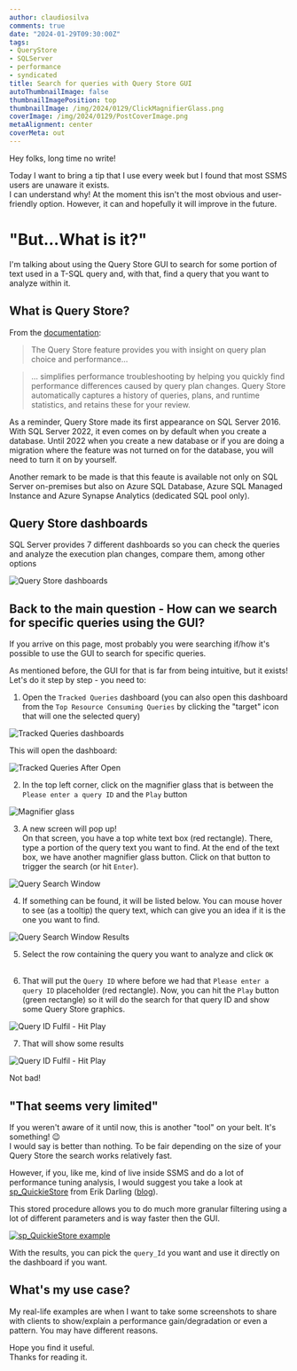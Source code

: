 ```yaml
---
author: claudiosilva
comments: true
date: "2024-01-29T09:30:00Z"
tags:
- QueryStore
- SQLServer
- performance
- syndicated
title: Search for queries with Query Store GUI
autoThumbnailImage: false
thumbnailImagePosition: top
thumbnailImage: /img/2024/0129/ClickMagnifierGlass.png
coverImage: /img/2024/0129/PostCoverImage.png
metaAlignment: center
coverMeta: out
---
```


Hey folks, long time no write!

Today I want to bring a tip that I use every week but I found that most SSMS users are unaware it exists.  
I can understand why! At the moment this isn't the most obvious and user-friendly option. However, it can and hopefully it will improve in the future.

# "But...What is it?"

I'm talking about using the Query Store GUI to search for some portion of text used in a T-SQL query and, with that, find a query that you want to analyze within it.

## What is Query Store?

From the [documentation](https://learn.microsoft.com/en-us/sql/relational-databases/performance/monitoring-performance-by-using-the-query-store):
> The Query Store feature provides you with insight on query plan choice and performance...  

> ... simplifies performance troubleshooting by helping you quickly find performance differences caused by query plan changes. Query Store automatically captures a history of queries, plans, and runtime statistics, and retains these for your review.

As a reminder, Query Store made its first appearance on SQL Server 2016. With SQL Server 2022, it even comes on by default when you create a database. Until 2022 when you create a new database or if you are doing a migration where the feature was not turned on for the database, you will need to turn it on by yourself.

Another remark to be made is that this feaute is available not only on SQL Server on-premises but also on Azure SQL Database, Azure SQL Managed Instance and Azure Synapse Analytics (dedicated SQL pool only).

## Query Store dashboards
SQL Server provides 7 different dashboards so you can check the queries and analyze the execution plan changes, compare them, among other options

![Query Store dashboards](/img/2024/0129/QueryStoreDashboards.png)

## Back to the main question - How can we search for specific queries using the GUI?
If you arrive on this page, most probably you were searching if/how it's possible to use the GUI to search for specific queries.

As mentioned before, the GUI for that is far from being intuitive, but it exists!  
Let's do it step by step - you need to:

1. Open the `Tracked Queries` dashboard (you can also open this dashboard from the `Top Resource Consuming Queries` by clicking the "target" icon that will one the selected query)

![Tracked Queries dashboards](/img/2024/0129/TrackedQueriesDashboard.png)

This will open the dashboard:

![Tracked Queries After Open](/img/2024/0129/TrackedQueriesAfterOpen.png)
&nbsp;
  
2. In the top left corner, click on the magnifier glass that is between the `Please enter a query ID` and the `Play` button

![Magnifier glass](/img/2024/0129/ClickMagnifierGlass.png)
&nbsp;

3. A new screen will pop up!  
On that screen, you have a top white text box (red rectangle). There, type a portion of the query text you want to find. At the end of the text box, we have another magnifier glass button. Click on that button to trigger the search (or hit `Enter`).

![Query Search Window](/img/2024/0129/QuerySearchWindow.png)
&nbsp;

4. If something can be found, it will be listed below. You can mouse hover to see (as a tooltip) the query text, which can give you an idea if it is the one you want to find.

![Query Search Window Results](/img/2024/0129/QuerySearchWindowResults.png)
&nbsp;

5. Select the row containing the query you want to analyze and click `OK`  
&nbsp;

6. That will put the `Query ID` where before we had that `Please enter a query ID` placeholder (red rectangle). Now, you can hit the `Play` button (green rectangle) so it will do the search for that query ID and show some Query Store graphics.

![Query ID Fulfil - Hit Play](/img/2024/0129/QueryIdFufilHitPlay.png)
&nbsp;

7. That will show some results

![Query ID Fulfil - Hit Play](/img/2024/0129/ResultAfterHitPlay.png)

Not bad!

## "That seems very limited"
If you weren't aware of it until now, this is another "tool" on your belt. It's something! 😉  
I would say is better than nothing. 
To be fair depending on the size of your Query Store the search works relatively fast.

However, if you, like me, kind of live inside SSMS and do a lot of performance tuning analysis, I would suggest you take a look at [sp_QuickieStore](https://github.com/erikdarlingdata/DarlingData/tree/main/sp_QuickieStore) from Erik Darling ([blog](https://erikdarling.com/blog/)).

This stored procedure allows you to do much more granular filtering using a lot of different parameters and is way faster then the GUI. 

[![sp_QuickieStore example](/img/2024/0129/sp_QuickieStoreSearch.png)](/img/2024/0129/sp_QuickieStoreSearch.png)

With the results, you can pick the `query_Id` you want and use it directly on the dashboard if you want.

## What's my use case?
My real-life examples are when I want to take some screenshots to share with clients to show/explain a performance gain/degradation or even a pattern. You may have different reasons.  


Hope you find it useful.  
Thanks for reading it.